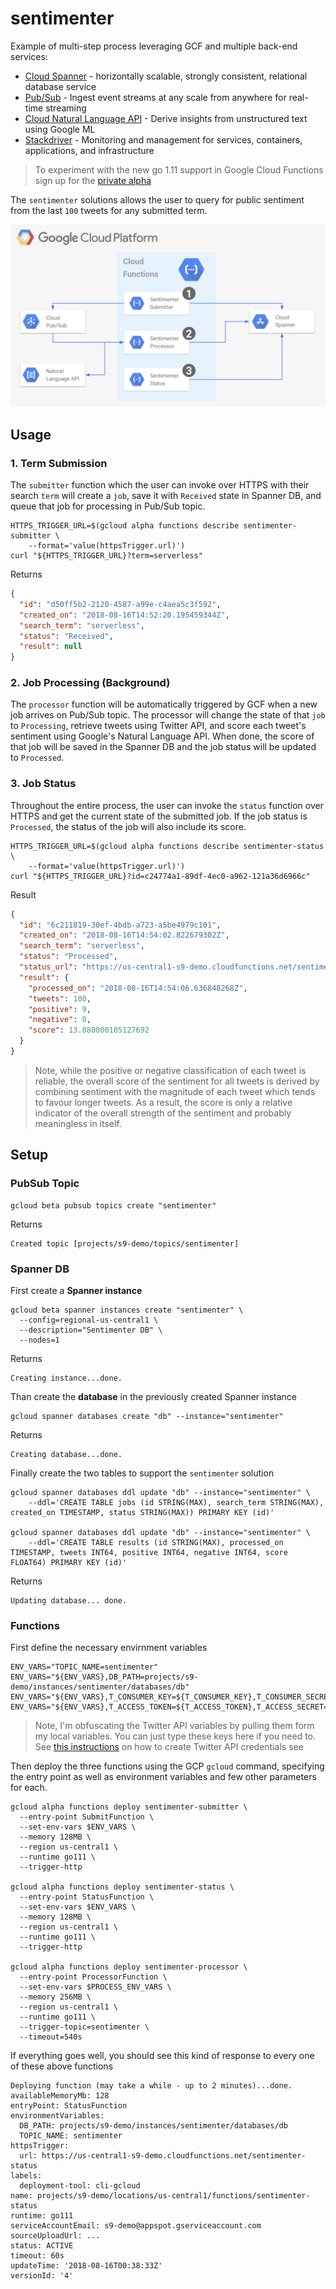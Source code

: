 # sentimenter

Example of multi-step process leveraging GCF and multiple back-end services:

* [Cloud Spanner](https://cloud.google.com/spanner/) - horizontally scalable, strongly consistent, relational database service
* [Pub/Sub](https://cloud.google.com/pubsub/) - Ingest event streams at any scale from anywhere for real-time streaming
* [Cloud Natural Language API](https://cloud.google.com/natural-language/) - Derive insights from unstructured text using Google ML
* [Stackdriver](https://cloud.google.com/stackdriver/) - Monitoring and management for services, containers, applications, and infrastructure

> To experiment with the new go 1.11 support in Google Cloud Functions sign up for the [private alpha](https://goo.gl/forms/rwRxKsajWXmdwwPt1)

The `sentimenter` solutions allows the user to query for public sentiment from the last `100` tweets for any submitted term.

![overview](img/overview.png)

## Usage

### 1. Term Submission

The `submitter` function which the user can invoke over HTTPS with their search `term` will create a `job`, save it with `Received` state in Spanner DB, and queue that job for processing in Pub/Sub topic.

```shell
HTTPS_TRIGGER_URL=$(gcloud alpha functions describe sentimenter-submitter \
    --format='value(httpsTrigger.url)')
curl "${HTTPS_TRIGGER_URL}?term=serverless"
```

Returns

```json
{
  "id": "d50ff5b2-2120-4587-a99e-c4aea5c3f592",
  "created_on": "2018-08-16T14:52:20.195459344Z",
  "search_term": "serverless",
  "status": "Received",
  "result": null
}
```

### 2. Job Processing (Background)

The `processor` function will be automatically triggered by GCF when a new job arrives on Pub/Sub topic. The processor will change the state of that `job` to `Processing`, retrieve tweets using Twitter API, and score each tweet's sentiment using Google's Natural Language API. When done, the score of that job will be saved in the Spanner DB and the job status will be updated to `Processed`.


### 3. Job Status

Throughout the entire process, the user can invoke the `status` function over HTTPS and get the current state of the submitted job. If the job status is `Processed`, the status of the job will also include its score.

```shell
HTTPS_TRIGGER_URL=$(gcloud alpha functions describe sentimenter-status \
    --format='value(httpsTrigger.url)')
curl "${HTTPS_TRIGGER_URL}?id=c24774a1-89df-4ec0-a962-121a36d6966c"
```

Result

```json
{
  "id": "6c211819-30ef-4bdb-a723-a5be4979c101",
  "created_on": "2018-08-16T14:54:02.822679302Z",
  "search_term": "serverless",
  "status": "Processed",
  "status_url": "https://us-central1-s9-demo.cloudfunctions.net/sentimenter-status?id=6c211819-30ef-4bdb-a723-a5be4979c101",
  "result": {
    "processed_on": "2018-08-16T14:54:06.636848268Z",
    "tweets": 100,
    "positive": 9,
    "negative": 0,
    "score": 13.880000105127692
  }
}
```

> Note, while the positive or negative classification of each tweet is reliable, the overall score of the sentiment for all tweets is derived by combining sentiment with the magnitude of each tweet which tends to favour longer tweets. As a result, the score is only a relative indicator of the overall strength of the sentiment and probably meaningless in itself.


## Setup

### PubSub Topic

```shell
gcloud beta pubsub topics create "sentimenter"
```

Returns

```shell
Created topic [projects/s9-demo/topics/sentimenter]
```

### Spanner DB

First create a **Spanner instance**

```shell
gcloud beta spanner instances create "sentimenter" \
  --config=regional-us-central1 \
  --description="Sentimenter DB" \
  --nodes=1
```

Returns

```shell
Creating instance...done.
```

Than create the **database** in the previously created Spanner instance

```shell
gcloud spanner databases create "db" --instance="sentimenter"
```

Returns

```shell
Creating database...done.
```

Finally create the two tables to support the `sentimenter` solution

```shell
gcloud spanner databases ddl update "db" --instance="sentimenter" \
    --ddl='CREATE TABLE jobs (id STRING(MAX), search_term STRING(MAX), created_on TIMESTAMP, status STRING(MAX)) PRIMARY KEY (id)'

gcloud spanner databases ddl update "db" --instance="sentimenter" \
    --ddl='CREATE TABLE results (id STRING(MAX), processed_on TIMESTAMP, tweets INT64, positive INT64, negative INT64, score FLOAT64) PRIMARY KEY (id)'
```

Returns

```shell
Updating database... done.
```

### Functions

First define the necessary envirnment variables

```shell
ENV_VARS="TOPIC_NAME=sentimenter"
ENV_VARS="${ENV_VARS},DB_PATH=projects/s9-demo/instances/sentimenter/databases/db"
ENV_VARS="${ENV_VARS},T_CONSUMER_KEY=${T_CONSUMER_KEY},T_CONSUMER_SECRET=${T_CONSUMER_SECRET}"
ENV_VARS="${ENV_VARS},T_ACCESS_TOKEN=${T_ACCESS_TOKEN},T_ACCESS_SECRET=${T_ACCESS_SECRET}"
```

> Note, I'm obfuscating the Twitter API variables by pulling them form my local variables.
> You can just type these keys here if you need to. See [this instructions](https://developer.twitter.com/en/docs/basics/authentication/guides/access-tokens.html)
> on how to create Twitter API credentials see

Then deploy the three functions using the GCP `gcloud` command, specifying the entry point as well as environment variables and few other parameters for each. 


```shell
gcloud alpha functions deploy sentimenter-submitter \
  --entry-point SubmitFunction \
  --set-env-vars $ENV_VARS \
  --memory 128MB \
  --region us-central1 \
  --runtime go111 \
  --trigger-http

gcloud alpha functions deploy sentimenter-status \
  --entry-point StatusFunction \
  --set-env-vars $ENV_VARS \
  --memory 128MB \
  --region us-central1 \
  --runtime go111 \
  --trigger-http

gcloud alpha functions deploy sentimenter-processor \
  --entry-point ProcessorFunction \
  --set-env-vars $PROCESS_ENV_VARS \
  --memory 256MB \
  --region us-central1 \
  --runtime go111 \
  --trigger-topic=sentimenter \
  --timeout=540s
```

If everything goes well, you should see this kind of response to every one of these above functions

```shell
Deploying function (may take a while - up to 2 minutes)...done.
availableMemoryMb: 128
entryPoint: StatusFunction
environmentVariables:
  DB_PATH: projects/s9-demo/instances/sentimenter/databases/db
  TOPIC_NAME: sentimenter
httpsTrigger:
  url: https://us-central1-s9-demo.cloudfunctions.net/sentimenter-status
labels:
  deployment-tool: cli-gcloud
name: projects/s9-demo/locations/us-central1/functions/sentimenter-status
runtime: go111
serviceAccountEmail: s9-demo@appspot.gserviceaccount.com
sourceUploadUrl: ...
status: ACTIVE
timeout: 60s
updateTime: '2018-08-16T00:38:33Z'
versionId: '4'
```


